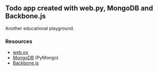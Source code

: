 ## Todo app created with web.py, MongoDB and Backbone.js

Another educational playground.

### Resources

* [web.py](http://webpy.org/)
* [MongoDB](http://www.mongodb.org/) (PyMongo)
* [Backbone.js](http://backbonejs.org/)